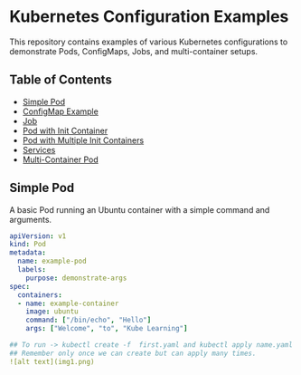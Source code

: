 # Kubernetes Configuration Examples

This repository contains examples of various Kubernetes configurations to demonstrate Pods, ConfigMaps, Jobs, and multi-container setups.

## Table of Contents
- [Simple Pod](#simple-pod)
- [ConfigMap Example](#configmap-example)
- [Job](#job)
- [Pod with Init Container](#pod-with-init-container)
- [Pod with Multiple Init Containers](#pod-with-multiple-init-containers)
- [Services](#services)
- [Multi-Container Pod](#multi-container-pod)

## Simple Pod
A basic Pod running an Ubuntu container with a simple command and arguments.
```yaml
apiVersion: v1
kind: Pod
metadata:
  name: example-pod
  labels:
    purpose: demonstrate-args
spec:
  containers:
  - name: example-container
    image: ubuntu
    command: ["/bin/echo", "Hello"]  
    args: ["Welcome", "to", "Kube Learning"]

## To run -> kubectl create -f  first.yaml and kubectl apply name.yaml
## Remember only once we can create but can apply many times.
![alt text](img1.png)



